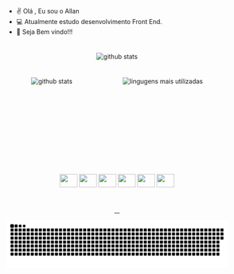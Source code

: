 
### 
 - ✌️ Olá , Eu sou o Allan
 - 💻 Atualmente estudo desenvolvimento Front End.
 - 🫡 Seja Bem vindo!!!

#

<div align="center">
       <img height="240em" src="https://github-readme-activity-graph.cyclic.app/graph?username=AllanC12&theme=react-dark" alt="github stats"/>
</div>

#
<div align="center" style="display: flex; justify-content: space-around">
   <img height="180em" src="https://github-readme-stats.vercel.app/api?username=AllanC12&show_icons=true&theme=dracula" alt="github stats"/>
   <img height="180em" src="https://github-readme-stats.vercel.app/api/top-langs/?username=AllanC12&layout=compact&theme=dracula" alt="lingugens mais utilizadas">
</div>

# 

<div align="center" style="margin-top: 20px;">
   <img height="30" width="40" src="https://cdn.jsdelivr.net/gh/devicons/devicon/icons/html5/html5-original.svg" />
   <img height="30" width="40" src="https://cdn.jsdelivr.net/gh/devicons/devicon/icons/css3/css3-original.svg" />
   <img height="30" width="40" src="https://cdn.jsdelivr.net/gh/devicons/devicon/icons/javascript/javascript-original.svg" />
   <img height="30" width="40" src="https://cdn.jsdelivr.net/gh/devicons/devicon/icons/sass/sass-original.svg" />
   <img height="30" width="40" src="https://cdn.jsdelivr.net/gh/devicons/devicon/icons/react/react-original.svg" />
   <img height="30" width="40" src="https://cdn.jsdelivr.net/gh/devicons/devicon/icons/git/git-original.svg" />
</div>

#

<div align="center">
   <a target="_blank" href="https://linkedin.com/in/allan-cândido-8ba476260">
     <img src="https://img.shields.io/badge/LinkedIn-0077B5?style=for-the-badge&logo=linkedin&logoColor=white" alt=""/>
   </a>
   <a  target="_blank" href="https://wa.me/+5537988551832">
     <img src="https://img.shields.io/badge/WhatsApp-25D366?style=for-the-badge&logo=whatsapp&logoColor=white" alt=""/>
   </a>
   <a  target="_blank" href="https://www.instagram.com/allancandido78/?next=%2F">
     <img src="https://img.shields.io/badge/Instagram-E4405F?style=for-the-badge&logo=instagram&logoColor=white" alt=""/>
   </a>
   <a  target="_blank" href="mailto:allandevfront@gmail.com">
     <img src="https://img.shields.io/badge/Gmail-D14836?style=for-the-badge&logo=gmail&logoColor=white" alt=""/>
   </a>
</div>

![Snake animation](https://github.com/AllanC12/AllanC12/blob/output/github-contribution-grid-snake.svg)

